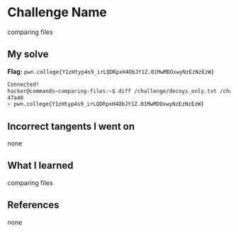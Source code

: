 # Challenge Name
comparing files

## My solve
**Flag:** `pwn.college{Y1zHtyp4s9_irLQDRpxH4ObJY1Z.01MwMDOxwyNzEzNzEzW}`

```bash
Connected!
hacker@commands~comparing-files:~$ diff /challenge/decoys_only.txt /challenge/decoys_and_real.txt
47a48
> pwn.college{Y1zHtyp4s9_irLQDRpxH4ObJY1Z.01MwMDOxwyNzEzNzEzW}
```
## Incorrect tangents I went on
none

## What I learned
comparing files

## References 
none
